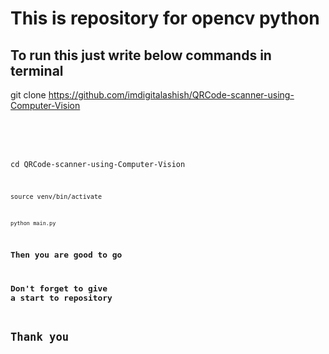 # This is repository for opencv python

## To run this just write below commands in terminal

git clone https://github.com/imdigitalashish/QRCode-scanner-using-Computer-Vision <br><br><br><br>

<code>
cd QRCode-scanner-using-Computer-Vision <br>

<code>
source venv/bin/activate <br>

<code>
python main.py <br> 


## Then you are good to go
## Don't forget to give a start to repository

# Thank you